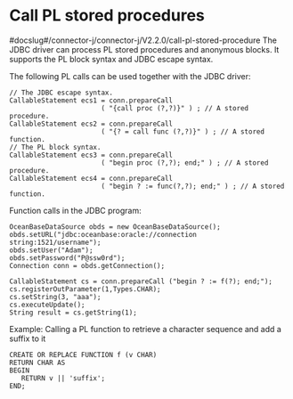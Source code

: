 Call PL stored procedures 
==============================================
#docslug#/connector-j/connector-j/V2.2.0/call-pl-stored-procedure
The JDBC driver can process PL stored procedures and anonymous blocks. It supports the PL block syntax and JDBC escape syntax. 

The following PL calls can be used together with the JDBC driver:

```unknow
// The JDBC escape syntax.
CallableStatement ecs1 = conn.prepareCall
                       ( "{call proc (?,?)}" ) ; // A stored procedure.
CallableStatement ecs2 = conn.prepareCall
                       ( "{? = call func (?,?)}" ) ; // A stored function.
// The PL block syntax.
CallableStatement ecs3 = conn.prepareCall
                       ( "begin proc (?,?); end;" ) ; // A stored procedure.
CallableStatement ecs4 = conn.prepareCall
                       ( "begin ? := func(?,?); end;" ) ; // A stored function.
```



Function calls in the JDBC program:

```unknow
OceanBaseDataSource obds = new OceanBaseDataSource();
obds.setURL("jdbc:oceanbase:oracle://connection string:1521/username");
obds.setUser("Adam");
obds.setPassword("P@ssw0rd");
Connection conn = obds.getConnection();

CallableStatement cs = conn.prepareCall ("begin ? := f(?); end;");
cs.registerOutParameter(1,Types.CHAR);
cs.setString(3, "aaa");
cs.executeUpdate();
String result = cs.getString(1);
```



Example: Calling a PL function to retrieve a character sequence and add a suffix to it 

```unknow
CREATE OR REPLACE FUNCTION f (v CHAR)
RETURN CHAR AS
BEGIN
   RETURN v || 'suffix';
END;
```


